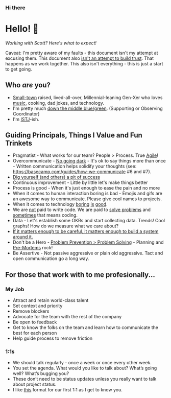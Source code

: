 ### Hi there 

# Hello! 👋
*Working with Scott? Here's what to expect!*

Caveat: I'm pretty aware of my faults - this document isn't my attempt at excusing them. This document also [isn't an attempt to build trust](https://medium.com/@skamille/i-hate-manager-readmes-20a0dd9a70d0). That happens as we work together. This also isn't everything - this is just a start to get going.

## Who _are_ you?
* [Small-town](https://cityofpage.org/) raised, lived-all-over, Millennial-leaning Gen-Xer who loves [music](https://twitter.com/search?q=%40tapH20guru%20mixtape&src=typed_query), cooking, dad jokes, and technology.
* I'm pretty much [down the middle blue/green](https://www.wearebowline.com/blog/8-personality-types-a-deeper-dive-into-insights-discovery/). (Supporting or Observing Coordinator)
* I'm [ISTJ](https://www.truity.com/personality-type/ISTJ)-ish.

## Guiding Principals, Things I Value and Fun Trinkets
* Pragmatist - What works for our team? People > Process. True [Agile](https://agilemanifesto.org/)!
* Overcommunicate - [No going dark](https://blog.codinghorror.com/dont-go-dark/) - It's ok to say things more than once - Written communication helps solidify your thoughts (see: https://basecamp.com/guides/how-we-communicate #6 and #7).
* [Dig yourself (and others) a pit of success](https://blog.codinghorror.com/falling-into-the-pit-of-success/)
* Continuous improvement - Little by little let's make things better
* Process is good - When it's just enough to ease the pain and no more
* When it comes to human interaction boring is bad - Emojis and gifs are an awesome way to communicate. Please give cool names to projects.
* When it comes to technology [boring](https://mcfunley.com/choose-boring-technology) [is](https://boringrails.com/) [good](http://boringtechnology.club/).
* We are [not](https://blog.codinghorror.com/can-your-team-pass-the-elevator-test/) paid to write code. We are paid to [solve problems](https://levelup.gitconnected.com/the-problem-you-solve-is-more-important-than-the-code-you-write-d0e5493132c6) and [sometimes](https://blog.codinghorror.com/the-best-code-is-no-code-at-all/) that means coding.
* Data - Let's establish some OKRs and start collecting data. Trends! Cool graphs! How do we measure what we care about?
* [If it matters enough to be careful, it matters enough to build a system around it.](https://seths.blog/2018/11/quality-and-effort/)
* Don't be a Hero - [Problem Prevention > Problem Solving](https://twitter.com/shreyas/status/1218724150312751104) - Planning and [Pre-Mortems](https://hbr.org/2007/09/performing-a-project-premortem) rock!
* Be Assertive - Not passive aggressive or plain old aggressive. Tact and open communication go a long way.

## For those that work with to me profesionally...

### My Job
* Attract and retain world-class talent
* Set context and priority
* Remove blockers
* Advocate for the team with the rest of the company
* Be open to feedback
* Get to know the folks on the team and learn how to communicate the best for each person
* Help guide process to remove friction

### 1:1s
* We should talk regularly - once a week or once every other week.
* You set the agenda. What would you like to talk about? What’s going well? What’s bugging you?
* These don’t need to be status updates unless you really want to talk about project status.
* I like [this](https://larahogan.me/blog/first-one-on-one-questions/) format for our first 1:1 as I get to know you.
